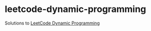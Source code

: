 # leetcode-dynamic-programming
Solutions to [LeetCode Dynamic Programming](https://leetcode.com/studyplan/dynamic-programming/)
